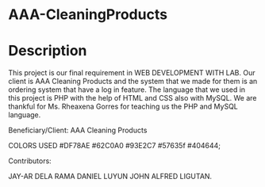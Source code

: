# AAA-CleaningProducts
# Description

This project is our final requirement in WEB DEVELOPMENT WITH LAB. Our client is AAA Cleaning Products and the system that we made for them is an ordering system that have a log in feature. The language that we used in this project is PHP with the help of HTML and CSS also with MySQL. We are thankful for Ms. Rheaxena Gorres for teaching us the PHP and MySQL language.

Beneficiary/Client:
AAA Cleaning Products

COLORS USED
#DF78AE
#62C0A0
#93E2C7
#57635f
#404644;

Contributors:

JAY-AR DELA RAMA
DANIEL LUYUN
JOHN ALFRED LIGUTAN.
